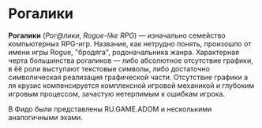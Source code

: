 # Рогалики

**Рогалики** (*Рог@лики*, *Rogue-like RPG*) — изначально семейство компьютерных RPG-игр. Название, как нетрудно понять, произошло от имени игры Rogue, "бродяга", родоначальника жанра. Характерная черта большинства рогаликов — либо абсолютное отсутствие графики, в ёё роли выступают текстовые символы, либо достаточно символическая реализация графической части. Отсутствие графики а ля крузис компенсируется комплексной игровой механикой и глубоким игровым процессом, зачастую нетерпимым к ошибкам игрока.

В Фидо были представлены RU.GAME.ADOM и несколькими аналогичными эхами.
